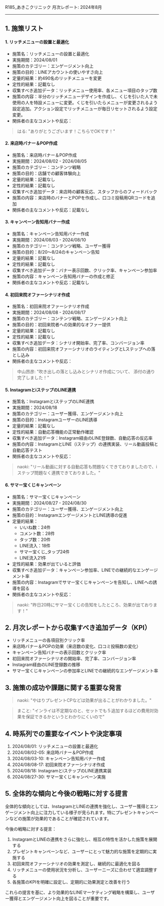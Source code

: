 R185_あきこクリニック 月次レポート: 2024年8月

---

## 1. 施策リスト

#### 1. リッチメニューの設置と最適化

- 施策名：リッチメニューの設置と最適化
- 実施期間：2024/08/01
- 施策のカテゴリー：エンゲージメント向上
- 施策の目的：LINEアカウントの使いやすさ向上
- 定量的結果：約490名のリッチメニューを変更
- 定性的結果：記載なし
- 収集すべき追加データ：リッチメニュー使用率、各メニュー項目のタップ数
- 施策の内容：半分のリッチメニューデザインを作成し、くじを引いた人で未使用の人を特設メニューに変更。くじを引いたらメニューが変更されるよう設定追加。アクション設定でリッチメニューが毎日リセットされるよう設定変更。
- 関係者の主なコメントや反応：
> はる: "ありがとうございます！こちらでOKです！"

#### 2. 来店時バナー＆POP作成

- 施策名：来店時バナー＆POP作成
- 実施期間：2024/08/02 - 2024/08/05
- 施策のカテゴリー：コンテンツ戦略
- 施策の目的：店舗での顧客体験向上
- 定量的結果：記載なし
- 定性的結果：記載なし
- 収集すべき追加データ：来店時の顧客反応、スタッフからのフィードバック
- 施策の内容：来店時のバナーとPOPを作成し、口コミ投稿用QRコードを追加
- 関係者の主なコメントや反応：記載なし

#### 3. キャンペーン告知用バナー作成

- 施策名：キャンペーン告知用バナー作成
- 実施期間：2024/08/03 - 2024/08/10
- 施策のカテゴリー：コンテンツ戦略、ユーザー獲得
- 施策の目的：8/20〜8/24のキャンペーン告知
- 定量的結果：記載なし
- 定性的結果：記載なし
- 収集すべき追加データ：バナー表示回数、クリック率、キャンペーン参加率
- 施策の内容：キャンペーン告知用バナーの作成と修正
- 関係者の主なコメントや反応：記載なし

#### 4. 初回来院オファーシナリオ作成

- 施策名：初回来院オファーシナリオ作成
- 実施期間：2024/08/08 - 2024/08/17
- 施策のカテゴリー：コンテンツ戦略、エンゲージメント向上
- 施策の目的：初回来院者への効果的なオファー提供
- 定量的結果：記載なし
- 定性的結果：記載なし
- 収集すべき追加データ：シナリオ開始率、完了率、コンバージョン率
- 施策の内容：初回来院オファーシナリオのライティングとLステップへの落とし込み
- 関係者の主なコメントや反応：
> 中山昂彦: "吹き出しの落とし込みとシナリオ作成について、 添付の通り完了しました！"

#### 5. InstagramとiステップのLINE連携

- 施策名：InstagramとiステップのLINE連携
- 実施期間：2024/08/18
- 施策のカテゴリー：ユーザー獲得、エンゲージメント向上
- 施策の目的：InstagramユーザーのLINE誘導
- 定量的結果：記載なし
- 定性的結果：自動応答機能の正常動作確認
- 収集すべき追加データ：Instagram経由のLINE登録数、自動応答の反応率
- 施策の内容：InstagramとLINE（iステップ）の連携実装、リール動画投稿と自動応答テスト
- 関係者の主なコメントや反応：
> naoki: "リール動画に対する自動応答も問題なくできておりましたので、iステップ問題なく連携できておりました。"

#### 6. サマー宝くじキャンペーン

- 施策名：サマー宝くじキャンペーン
- 実施期間：2024/08/27 - 2024/08/30
- 施策のカテゴリー：ユーザー獲得、エンゲージメント向上
- 施策の目的：InstagramエンゲージメントとLINE誘導の促進
- 定量的結果：
  - いいね数：24件
  - コメント数：28件
  - タップ数：20件
  - LINE流入：18件
  - サマー宝くじ_タップ24件
  - LINE流入21件
- 定性的結果：効果が出ていると評価
- 収集すべき追加データ：キャンペーン参加率、LINEでの継続的なエンゲージメント率
- 施策の内容：Instagramでサマー宝くじキャンペーンを告知し、LINEへの誘導を図る
- 関係者の主なコメントや反応：
> naoki: "昨日20時にサマー宝くじの告知をしたところ、効果が出ております！"

## 2. 月次レポートから収集すべき追加データ（KPI）

- リッチメニューの各項目別クリック率
- 来店時バナー＆POPの効果（来店数の変化、口コミ投稿数の変化）
- キャンペーン告知バナーの表示回数とクリック率
- 初回来院オファーシナリオの開始率、完了率、コンバージョン率
- Instagram経由のLINE登録数の推移
- サマー宝くじキャンペーンの参加率とLINEでの継続的なエンゲージメント率

## 3. 施策の成功や課題に関する重要な発言

> naoki: "やはりプレゼントCPなどは効果が出ることがわかりました。"

> まこと: "インライは不定期なのと、セットでも５追加するほどの費用対効果を保証できるかというとわかりにくいので"

## 4. 時系列での重要なイベントや決定事項

1. 2024/08/01: リッチメニューの設置と最適化
2. 2024/08/02-05: 来店時バナー＆POP作成
3. 2024/08/03-10: キャンペーン告知用バナー作成
4. 2024/08/08-17: 初回来院オファーシナリオ作成
5. 2024/08/18: InstagramとiステップのLINE連携実装
6. 2024/08/27-30: サマー宝くじキャンペーン実施

## 5. 全体的な傾向と今後の戦略に対する提言

全体的な傾向としては、InstagramとLINEの連携を強化し、ユーザー獲得とエンゲージメント向上に注力している様子が見られます。特にプレゼントキャンペーンなどの施策が効果的であることが確認されています。

今後の戦略に対する提言：

1. InstagramとLINEの連携をさらに強化し、相互の特性を活かした施策を展開する
2. プレゼントキャンペーンなど、ユーザーにとって魅力的な施策を定期的に実施する
3. 初回来院オファーシナリオの効果を測定し、継続的に最適化を図る
4. リッチメニューの使用状況を分析し、ユーザーニーズに合わせて適宜調整する
5. 各施策のKPIを明確に設定し、定期的に効果測定と改善を行う

これらの提言を基に、より効果的なLINEマーケティング戦略を構築し、ユーザー獲得とエンゲージメント向上を図ることが重要です。